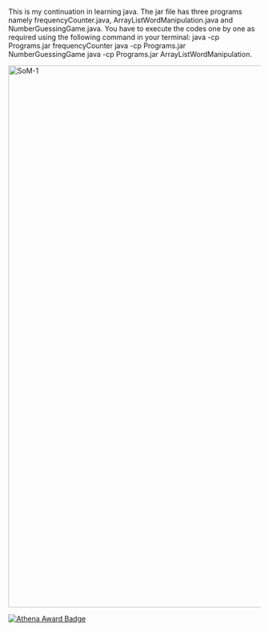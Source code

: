 This is my continuation in learning java. The jar file has three programs namely frequencyCounter.java, ArrayListWordManipulation.java and NumberGuessingGame.java.
You have to execute the codes one by one as required using the following command in your terminal:
java -cp Programs.jar frequencyCounter
java -cp Programs.jar NumberGuessingGame
java -cp Programs.jar ArrayListWordManipulation.


<img width="1920" height="1080" alt="SoM-1" src="https://github.com/user-attachments/assets/81aff9fa-0181-4eab-b47a-6809f0bae320" />

[![Athena Award Badge](https://img.shields.io/endpoint?url=https%3A%2F%2Faward.athena.hackclub.com%2Fapi%2Fbadge)](https://award.athena.hackclub.com?utm_source=readme)
